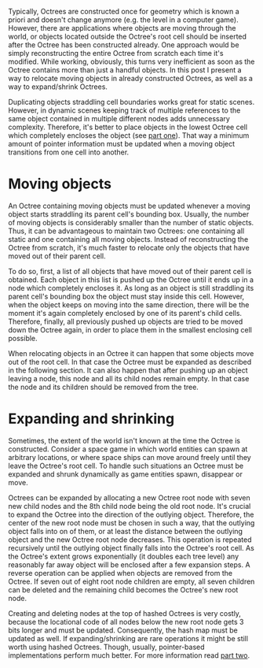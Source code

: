 Typically, Octrees are constructed once for geometry which is known a priori and doesn't change anymore (e.g. the level in a computer game). However, there are applications where objects are moving through the world, or objects located outside the Octree's root cell should be inserted after the Octree has been constructed already. One approach would be simply reconstructing the entire Octree from scratch each time it's modified. While working, obviously, this turns very inefficient as soon as the Octree contains more than just a handful objects. In this post I present a way to relocate moving objects in already constructed Octrees, as well as a way to expand/shrink Octrees.

Duplicating objects straddling cell boundaries works great for static scenes. However, in dynamic scenes keeping track of multiple references to the same object contained in multiple different nodes adds unnecessary complexity. Therefore, it's better to place objects in the lowest Octree cell which completely encloses the object (see [part one](http://geidav.wordpress.com/2014/07/18/advanced-octrees-1-preliminaries-insertion-strategies-and-max-tree-depth/)). That way a minimum amount of pointer information must be updated when a moving object transitions from one cell into another.

# Moving objects
An Octree containing moving objects must be updated whenever a moving object starts straddling its parent cell's bounding box. Usually, the number of moving objects is considerably smaller than the number of static objects. Thus, it can be advantageous to maintain two Octrees: one containing all static and one containing all moving objects. Instead of reconstructing the Octree from scratch, it's much faster to relocate only the objects that have moved out of their parent cell.

To do so, first, a list of all objects that have moved out of their parent cell is obtained. Each object in this list is pushed up the Octree until it ends up in a node which completely encloses it. As long as an object is still straddling its parent cell's bounding box the object must stay inside this cell. However, when the object keeps on moving into the same direction, there will be the moment it's again completely enclosed by one of its parent's child cells. Therefore, finally, all previously pushed up objects are tried to be moved down the Octree again, in order to place them in the smallest enclosing cell possible.

When relocating objects in an Octree it can happen that some objects move out of the root cell. In that case the Octree must be expanded as described in the following section. It can also happen that after pushing up an object leaving a node, this node and all its child nodes remain empty. In that case the node and its children should be removed from the tree.

# Expanding and shrinking
Sometimes, the extent of the world isn't known at the time the Octree is constructed. Consider a space game in which world entities can spawn at arbitrary locations, or where space ships can move around freely until they leave the Octree's root cell. To handle such situations an Octree must be expanded and shrunk dynamically as game entities spawn, disappear or move.

Octrees can be expanded by allocating a new Octree root node with seven new child nodes and the 8th child node being the old root node. It's crucial to expand the Octree into the direction of the outlying object. Therefore, the center of the new root node must be chosen in such a way, that the outlying object falls into on of them, or at least the distance between the outlying object and the new Octree root node decreases. This operation is repeated recursively until the outlying object finally falls into the Octree's root cell. As the Octree's extent grows exponentially (it doubles each tree level) any reasonably far away object will be enclosed after a few expansion steps.
A reverse operation can be applied when objects are removed from the Octree. If seven out of eight root node children are empty, all seven children can be deleted and the remaining child becomes the Octree's new root node.

Creating and deleting nodes at the top of hashed Octrees is very costly, because the locational code of all nodes below the new root node gets 3 bits longer and must be updated. Consequently, the hash map must be updated as well. If expanding/shrinking are rare operations it might be still worth using hashed Octrees. Though, usually, pointer-based implementations perform much better. For more information read [part two](http://geidav.wordpress.com/2014/08/18/advanced-octrees-2-node-representations/).